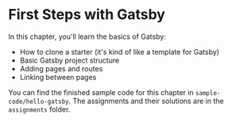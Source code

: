 # First Steps with Gatsby
In this chapter, you'll learn the basics of Gatsby:

- How to clone a starter (it's kind of like a template for Gatsby)
- Basic Gatsby project structure
- Adding pages and routes
- Linking between pages

You can find the finished sample code for this chapter in `sample-code/hello-gatsby`. The assignments and their solutions are in the `assignments` folder.